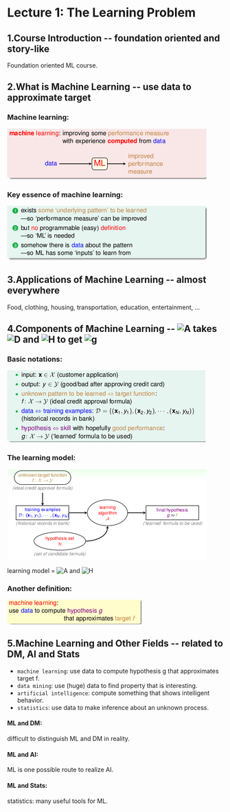 # Lecture 1: The Learning Problem

## 1.Course Introduction -- foundation oriented and story-like
Foundation oriented ML course.

## 2.What is Machine Learning -- use data to approximate target
### Machine learning:
![img](./pic/lec1_1.png)

### Key essence of machine learning:
![img](./pic/lec1_2.png)

## 3.Applications of Machine Learning -- almost everywhere
Food, clothing, housing, transportation, education, entertainment, ...

## 4.Components of Machine Learning -- ![A][1] takes ![D][2] and ![H][3] to get ![g][4]
### Basic notations:
![img](./pic/lec1_3.png)

### The learning model:
![img](./pic/lec1_4.png)

learning model = ![A][1] and ![H][3]

### Another definition:
![img](./pic/lec1_5.png)

## 5.Machine Learning and Other Fields -- related to DM, AI and Stats
- `machine learning`: use data to compute hypothesis g that approximates target f.
- `data mining`: use (huge) data to find property that is interesting.
- `artificial intelligence`: compute something that shows intelligent behavior.
- `statistics`: use data to make inference about an unknown process.

#### ML and DM:
difficult to distinguish ML and DM in reality.

#### ML and AI:
ML is one possible route to realize AI.

#### ML and Stats:
statistics: many useful tools for ML.


  [1]: http://chart.apis.google.com/chart?cht=tx&chl=\mathcal{A}
  [2]: http://chart.apis.google.com/chart?cht=tx&chl=\mathcal{D}
  [3]: http://chart.apis.google.com/chart?cht=tx&chl=\mathcal{H}
  [4]: http://chart.apis.google.com/chart?cht=tx&chl=\mathcal{g}
